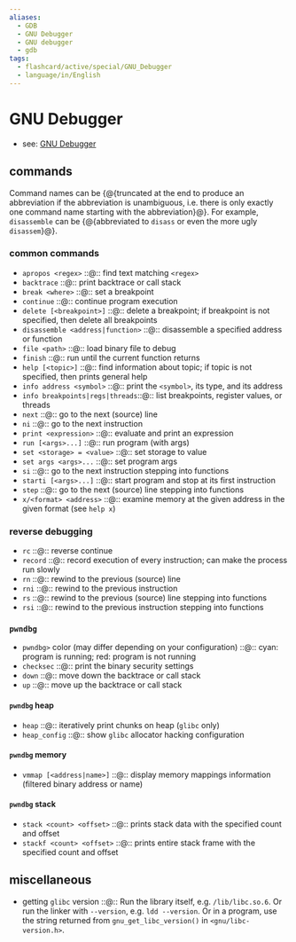 ```yaml
---
aliases:
  - GDB
  - GNU Debugger
  - GNU debugger
  - gdb
tags:
  - flashcard/active/special/GNU_Debugger
  - language/in/English
---
```


# GNU Debugger

- see: [GNU Debugger](../general/GNU%20Debugger.md)

## commands

Command names can be {@{truncated at the end to produce an abbreviation if the abbreviation is unambiguous, i.e. there is only exactly one command name starting with the abbreviation}@}. For example, `disassemble` can be {@{abbreviated to `disass` or even the more ugly `disassem`}@}. <!--SR:!2025-03-17,130,325!2025-01-13,88,345-->

### common commands

- `apropos <regex>` ::@:: find text matching `<regex>` <!--SR:!2025-06-22,226,330!2025-02-13,119,290-->
- `backtrace` ::@:: print backtrace or call stack <!--SR:!2025-04-29,169,310!2025-07-05,237,330-->
- `break <where>` ::@:: set a breakpoint <!--SR:!2025-06-14,220,330!2025-09-30,301,330-->
- `continue` ::@:: continue program execution <!--SR:!2025-04-12,165,310!2025-05-30,207,330-->
- `delete [<breakpoint>]` ::@:: delete a breakpoint; if breakpoint is not specified, then delete all breakpoints <!--SR:!2025-07-29,255,330!2025-07-10,240,330-->
- `disassemble <address|function>` ::@:: disassemble a specified address or function <!--SR:!2025-06-11,201,345!2025-01-13,88,345-->
- `file <path>` ::@:: load binary file to debug <!--SR:!2025-09-04,281,330!2025-07-27,252,330-->
- `finish` ::@:: run until the current function returns <!--SR:!2025-10-02,303,330!2025-05-23,193,310-->
- `help [<topic>]` ::@:: find information about topic; if topic is not specified, then prints general help <!--SR:!2025-01-13,88,345!2025-07-22,234,345-->
- `info address <symbol>` ::@:: print the `<symbol>`, its type, and its address <!--SR:!2025-01-13,88,345!2025-09-28,283,345-->
- `info breakpoints|regs|threads`::@:: list breakpoints, register values, or threads <!--SR:!2025-07-11,241,330!2025-05-01,184,310-->
- `next` ::@:: go to the next (source) line <!--SR:!2025-06-07,214,330!2025-05-13,194,310-->
- `ni` ::@:: go to the next instruction <!--SR:!2025-07-30,256,330!2025-08-26,277,330-->
- `print <expression>` ::@:: evaluate and print an expression <!--SR:!2025-01-26,97,270!2025-09-29,300,330-->
- `run [<args>...]` ::@:: run program (with args) <!--SR:!2025-07-18,246,330!2025-08-19,271,330-->
- `set <storage> = <value>` ::@:: set storage to value <!--SR:!2025-01-13,88,345!2025-01-13,88,345-->
- `set args <args>...` ::@:: set program args <!--SR:!2025-10-12,311,330!2025-06-15,220,330-->
- `si` ::@:: go to the next instruction stepping into functions <!--SR:!2025-08-07,263,330!2025-06-01,189,270-->
- `starti [<args>...]` ::@:: start program and stop at its first instruction <!--SR:!2025-10-01,302,330!2025-03-27,137,290-->
- `step` ::@:: go to the next (source) line stepping into functions <!--SR:!2025-04-27,167,310!2025-02-14,119,290-->
- `x/<format> <address>` ::@:: examine memory at the given address in the given format (see `help x`) <!--SR:!2025-07-08,217,310!2025-03-27,141,290-->

### reverse debugging

- `rc` ::@:: reverse continue <!--SR:!2025-01-13,88,345!2025-01-13,88,345-->
- `record` ::@:: record execution of every instruction; can make the process run slowly <!--SR:!2025-05-22,185,345!2025-01-13,88,345-->
- `rn` ::@:: rewind to the previous (source) line <!--SR:!2025-01-13,88,345!2025-08-21,264,345-->
- `rni` ::@:: rewind to the previous instruction <!--SR:!2025-01-13,88,345!2025-01-13,88,345-->
- `rs` ::@:: rewind to the previous (source) line stepping into functions <!--SR:!2025-03-08,122,325!2025-01-02,77,345-->
- `rsi` ::@:: rewind to the previous instruction stepping into functions <!--SR:!2025-07-26,238,345!2025-01-13,88,345-->

### `pwndbg`

- `pwndbg>` color (may differ depending on your configuration) ::@:: cyan: program is running; red: program is not running <!--SR:!2025-06-26,229,330!2025-04-28,173,310-->
- `checksec` ::@:: print the binary security settings <!--SR:!2025-01-02,77,345!2025-01-13,88,345-->
- `down` ::@:: move down the backtrace or call stack <!--SR:!2025-04-23,164,310!2025-07-23,249,330-->
- `up` ::@:: move up the backtrace or call stack <!--SR:!2025-05-03,173,310!2025-05-12,185,310-->

#### `pwndbg` heap

- `heap` ::@:: iteratively print chunks on heap (`glibc` only) <!--SR:!2025-10-11,310,330!2025-09-12,286,330-->
- `heap_config` ::@:: show `glibc` allocator hacking configuration <!--SR:!2025-05-14,186,310!2025-08-18,267,330-->

#### `pwndbg` memory

- `vmmap [<address|name>]` ::@:: display memory mappings information (filtered binary address or name) <!--SR:!2025-04-06,161,310!2025-07-11,218,310-->

#### `pwndbg` stack

- `stack <count> <offset>` ::@:: prints stack data with the specified count and offset <!--SR:!2025-01-13,88,345!2025-03-20,128,305-->
- `stackf <count> <offset>` ::@:: prints entire stack frame with the specified count and offset <!--SR:!2025-04-08,141,305!2025-03-10,122,305-->

## miscellaneous

- getting `glibc` version ::@:: Run the library itself, e.g. `/lib/libc.so.6`. Or run the linker with `--version`, e.g. `ldd --version`. Or in a program, use the string returned from `gnu_get_libc_version()` in `<gnu/libc-version.h>`. <!--SR:!2025-05-11,184,310!2025-04-16,168,310-->
